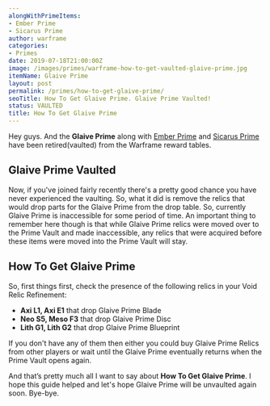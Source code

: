 ```yaml
---
alongWithPrimeItems:
- Ember Prime
- Sicarus Prime
author: warframe
categories:
- Primes
date: 2019-07-18T21:00:00Z
image: /images/primes/warframe-how-to-get-vaulted-glaive-prime.jpg
itemName: Glaive Prime
layout: post
permalink: /primes/how-to-get-glaive-prime/
seoTitle: How To Get Glaive Prime. Glaive Prime Vaulted!
status: VAULTED
title: How To Get Glaive Prime
---
```

<p>Hey guys. And the <strong>Glaive Prime</strong> along with <a href="/primes/how-to-get-ember-prime/" title="How To Get Ember Prime">Ember Prime</a> and <a href="/primes/how-to-get-sicarus-prime/" title="How To Get Sicarus Prime">Sicarus Prime</a> have been retired(vaulted) from the Warframe reward tables.</p><!--more--> <h2>Glaive Prime Vaulted</h2> <p>Now, if you've joined fairly recently there's a pretty good chance you have never experienced the vaulting. So, what it did is remove the relics that would drop parts for the Glaive Prime from the drop table. So, currently Glaive Prime is inaccessible for some period of time. An important thing to remember here though is that while Glaive Prime relics were moved over to the Prime Vault and made inaccessible, any relics that were acquired before these items were moved into the Prime Vault will stay.</p> <h2>How To Get Glaive Prime</h2> <p>So, first things first, check the presence of the following relics in your Void Relic Refinement:</p> <ul>  <li> <b>Axi L1, Axi E1</b> that drop Glaive Prime Blade </li>  <li> <b>Neo S5, Meso F3</b> that drop Glaive Prime Disc </li>  <li> <b>Lith G1, Lith G2</b> that drop Glaive Prime Blueprint </li>  </ul> <p>If you don't have any of them then either you could buy Glaive Prime Relics from other players or wait until the Glaive Prime eventually returns when the Prime Vault opens again.</p> <p>And that’s pretty much all I want to say about <strong>How To Get Glaive Prime</strong>. I hope this guide helped and let's hope Glaive Prime will be unvaulted again soon. Bye-bye.</p>